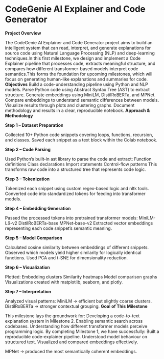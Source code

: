 # CodeGenie AI Explainer and Code Generator
**Project Overview**

The CodeGenie AI Explainer and Code Generator project aims to build an intelligent system that can read, interpret, and generate explanations for source code using Natural Language Processing (NLP) and deep-learning techniques.In this first milestone, we design and implement a Code Explainer pipeline that processes code, extracts meaningful structure, and compares how different transformer-based models interpret code semantics.This forms the foundation for upcoming milestones, which will focus on generating human-like explanations and summaries for code.
**Objectives**
Build a code-understanding pipeline using Python and NLP models.
Parse Python code using Abstract Syntax Tree (AST) to extract structure.
Generate embeddings using MiniLM, DistilRoBERTa, and MPNet.
Compare embeddings to understand semantic differences between models.
Visualize results through plots and clustering graphs.
Document methodology and results in a clear, reproducible notebook.
**Approach & Methodology**

**Step 1 – Dataset Preparation**

Collected 10+ Python code snippets covering loops, functions, recursion, and classes.
Saved each snippet as a text block within the Colab notebook.

**Step 2 – Code Parsing**

Used Python’s built-in ast library to parse the code and extract:
Function definitions
Class declarations
Import statements
Control-flow patterns
This transforms raw code into a structured tree that represents code logic.

**Step 3 – Tokenization**

Tokenized each snippet using custom regex-based logic and nltk tools.
Converted code into standardized tokens for feeding into transformer models.

**Step 4 – Embedding Generation**

Passed the processed tokens into pretrained transformer models:
MiniLM-L6-v2
DistilRoBERTa-base
MPNet-base-v2
Extracted vector embeddings representing each code snippet’s semantic meaning.

**Step 5 – Model Comparison**

Calculated cosine similarity between embeddings of different snippets.
Observed which models yield higher similarity for logically identical functions.
Used PCA and t-SNE for dimensionality reduction.

**Step 6 – Visualization**

Plotted:
Embedding clusters
Similarity heatmaps
Model comparison graphs
Visualizations created with matplotlib, seaborn, and plotly.

**Step 7 – Interpretation**

Analyzed visual patterns:
MiniLM → efficient but slightly coarse clusters.
DistilRoBERTa → stronger contextual grouping.
**Goal of This Milestone**

This milestone lays the groundwork for:
Developing a code-to-text explanation system in Milestone 2.
Enabling semantic search across codebases.
Understanding how different transformer models perceive programming logic.
By completing Milestone 1, we have successfully:
Built a reproducible code-explainer pipeline.
Understood model behaviour on structured text.
Visualized and compared embeddings effectively.

MPNet → produced the most semantically coherent embeddings.
